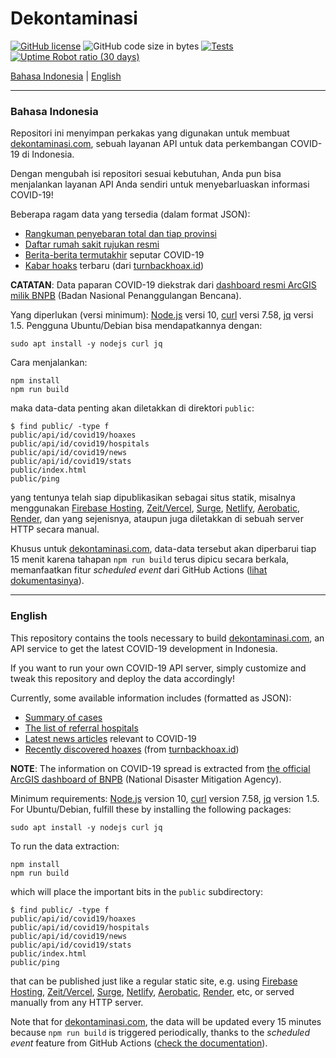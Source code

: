 # Dekontaminasi

[![GitHub license](https://img.shields.io/github/license/ariya/dekontaminasi)](https://github.com/ariya/dekontaminasi/blob/master/LICENSE)
![GitHub code size in bytes](https://img.shields.io/github/languages/code-size/ariya/dekontaminasi)
[![Tests](https://github.com/ariya/dekontaminasi/workflows/Tests/badge.svg)](https://github.com/ariya/dekontaminasi/actions)
[![Uptime Robot ratio (30 days)](https://img.shields.io/uptimerobot/ratio/m785218019-04a8aacc981ef2b572e68f53)](https://dekontaminasi.com)


[Bahasa Indonesia](#indonesian) | [English](#english)

---

### <a name="indonesian"></a>Bahasa Indonesia

Repositori ini menyimpan perkakas yang digunakan untuk membuat [dekontaminasi.com](https://dekontaminasi.com), sebuah layanan API untuk data perkembangan COVID-19 di Indonesia.

Dengan mengubah isi repositori sesuai kebutuhan, Anda pun bisa menjalankan layanan API Anda sendiri untuk menyebarluaskan informasi COVID-19!

Beberapa ragam data yang tersedia (dalam format JSON):

* [Rangkuman penyebaran total dan tiap provinsi](https://dekontaminasi.com/api/id/covid19/stats)
* [Daftar rumah sakit rujukan resmi](https://dekontaminasi.com/api/id/covid19/hospitals)
* [Berita-berita termutakhir](https://dekontaminasi.com/api/id/covid19/news) seputar COVID-19
* [Kabar hoaks](https://dekontaminasi.com/api/id/covid19/hoaxes) terbaru (dari [turnbackhoax.id](https://turnbackhoax.id/))

**CATATAN**: Data paparan COVID-19 diekstrak dari [dashboard resmi ArcGIS milik BNPB](https://inacovid19.maps.arcgis.com) (Badan Nasional Penanggulangan Bencana).

Yang diperlukan (versi minimum): [Node.js](https://nodejs.org/) versi 10, [curl](https://curl.haxx.se/) versi 7.58, [jq](https://stedolan.github.io/jq/manual/) versi 1.5. Pengguna Ubuntu/Debian bisa mendapatkannya dengan:
```
sudo apt install -y nodejs curl jq
```

Cara menjalankan:
```
npm install
npm run build
```

maka data-data penting akan diletakkan di direktori `public`:
```
$ find public/ -type f
public/api/id/covid19/hoaxes
public/api/id/covid19/hospitals
public/api/id/covid19/news
public/api/id/covid19/stats
public/index.html
public/ping
```

yang tentunya telah siap dipublikasikan sebagai situs statik, misalnya menggunakan [Firebase Hosting](https://firebase.google.com/docs/hosting/), [Zeit/Vercel](https://vercel.com/), [Surge](https://surge.sh/), [Netlify](https://www.netlify.com/), [Aerobatic](https://www.aerobatic.com/), [Render](https://render.com), dan yang sejenisnya, ataupun juga diletakkan di sebuah server HTTP secara manual.

Khusus untuk [dekontaminasi.com](https://dekontaminasi.com), data-data tersebut akan diperbarui tiap 15 menit karena tahapan `npm run build` terus dipicu secara berkala, memanfaatkan fitur _scheduled event_ dari GitHub Actions ([lihat dokumentasinya](https://help.github.com/en/actions/reference/events-that-trigger-workflows#scheduled-events-schedule)).

<hr>

### <a name="english"></a>English

This repository contains the tools necessary to build [dekontaminasi.com](https://dekontaminasi.com), an API service to get the latest COVID-19 development in Indonesia.

If you want to run your own COVID-19 API server, simply customize and tweak this repository and deploy the data accordingly!

Currently, some available information includes (formatted as JSON):

* [Summary of cases](https://dekontaminasi.com/api/id/covid19/stats)
* [The list of referral hospitals](https://dekontaminasi.com/api/id/covid19/hospitals)
* [Latest news articles](https://dekontaminasi.com/api/id/covid19/news) relevant to COVID-19
* [Recently discovered hoaxes](https://dekontaminasi.com/api/id/covid19/hoaxes) (from [turnbackhoax.id](https://turnbackhoax.id/))

**NOTE**: The information on COVID-19 spread is extracted from [the official ArcGIS dashboard of BNPB](https://inacovid19.maps.arcgis.com/) (National Disaster Mitigation Agency).

Minimum requirements: [Node.js](https://nodejs.org/) version 10, [curl](https://curl.haxx.se/) version 7.58, [jq](https://stedolan.github.io/jq/manual/) version 1.5. For Ubuntu/Debian, fulfill these by installing the following packages:
```
sudo apt install -y nodejs curl jq
```

To run the data extraction:
```
npm install
npm run build
```

which will place the important bits in the `public` subdirectory:
```
$ find public/ -type f
public/api/id/covid19/hoaxes
public/api/id/covid19/hospitals
public/api/id/covid19/news
public/api/id/covid19/stats
public/index.html
public/ping
```

that can be published just like a regular static site, e.g. using [Firebase Hosting](https://firebase.google.com/docs/hosting/), [Zeit/Vercel](https://vercel.com/), [Surge](https://surge.sh/), [Netlify](https://www.netlify.com/), [Aerobatic](https://www.aerobatic.com/), [Render](https://render.com), etc, or served manually from any HTTP server.

Note that for [dekontaminasi.com](https://dekontaminasi.com), the data will be updated every 15 minutes because `npm run build` is triggered periodically, thanks to the  _scheduled event_ feature from GitHub Actions ([check the documentation](https://help.github.com/en/actions/reference/events-that-trigger-workflows#scheduled-events-schedule)).
